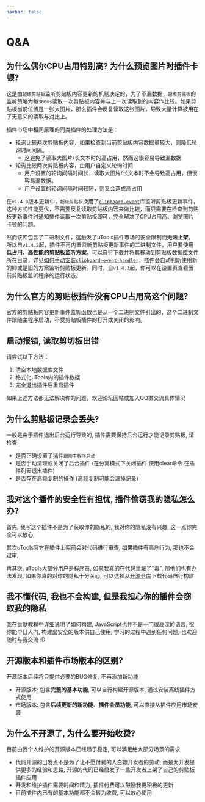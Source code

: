 ```yaml
---
navbar: false
---
```


# Q&A

## 为什么偶尔CPU占用特别高? 为什么预览图片时插件卡顿?

这是由`超级剪贴板`监听剪贴板内容更新的机制决定的，为了不漏数据，`超级剪贴板`的监听策略为每`300ms`读取一次剪贴板内容并与上一次读取到的内容作比较。如果剪贴板当前位置是一张大图片，那么插件会反复读取这张图片，导致大量计算被用在了无意义的读取与对比上。

插件市场中相同原理的同类插件的处理方法是：

- 轮询比较两次剪贴板内容，如果检查到当前剪贴板内容数据量较大，则降低轮询时间间隔。
  - 这避免了读取大图片/长文本时的高占用，然而这很容易导致漏数据
- 轮询比较两次剪贴板内容，由用户自定义轮询时间
  - 用户设置的轮询间隔时间长，读取大图片/长文本时不会导致高占用，但很容易漏数据。
  - 用户设置的轮询间隔时间较短，则又会造成高占用

在`v1.4.0`版本更新中，`超级剪贴板`换用了[`clipboard-event`](https://github.com/sudhakar3697/node-clipboard-event)库监听剪贴板更新事件，这种方式性能更优，不需要反复读取剪贴板内容来做比较，而只需要在检查到剪贴板更新事件时通知插件读取一次剪贴板即可，完全解决了CPU占用高、浏览图片卡顿的问题。

然而该库包含了二进制文件，这触发了uTools插件市场的安全限制而**无法上架**。所以自`v1.4.2`起，插件不再内置监听剪贴板更新事件的二进制文件，用户要使用**低占用、高性能的剪贴板监听方案**，可以自行下载并将其移动到剪贴板数据库文件所在目录，详见[如何手动安装`clipboard-event-handler`](../guide/)，插件会自动判断使用新的抑或是旧的方案监听剪贴板更新。同时，自`v1.4.3`起，你可以在设置页查看当前剪贴板监听程序的运行状态。

## 为什么官方的剪贴板插件没有CPU占用高这个问题?

官方的剪贴板内容更新事件监听函数也是从一个二进制文件引出的，这个二进制文件跟随主程序启动，不受剪贴板插件的打开或关闭的影响。

## 启动报错, 读取剪切板出错

请尝试以下方法：

1. 清空本地数据库文件
2. 格式化uTools内的插件数据
3. 完全退出插件后重启插件

如果上述方法都无法解决你的问题，欢迎论坛回帖或加入QQ群交流具体情况

## 为什么剪贴板记录会丢失?

一般是由于插件退出后台运行导致的, 插件需要保持后台运行才能记录剪贴板, 请检查:
- 是否正确设置了插件`跟随主程序启动`
- 是否手动清理或关闭了后台插件 (在分离模式下关闭插件 使用clear命令 在插件列表退出插件)
- 是否存在高频复制的操作 (高频复制可能会漏掉记录)

## 我对这个插件的安全性有担忧, 插件偷窃我的隐私怎么办?

首先, 我写这个插件不是为了获取你的隐私的, 我对你的隐私没有兴趣, 这一点你完全可以放心;

其次uTools官方在插件上架前会对代码进行审查, 如果插件有高危行为, 那也不会过审;

再其次, uTools大部分用户是程序员, 如果我真的在代码里藏了"毒", 那他们也有办法发现, 如果你真的对你的隐私十分关心, 可以选择从[开源仓库](https://githubcom/ZiuChen/ClipboardManager)下载代码自行构建

## 我不懂代码, 我也不会构建, 但是我担心你的插件会窃取我的隐私

我在贡献教程中详细说明了如何构建, JavaScript也并不是一门很高深的语言, 祝你能早日入门, 构建出安全的版本供自己使用, 学习的过程中遇到任何问题, 也欢迎随时与我交流 :D

## 开源版本和插件市场版本的区别?

开源版本后续将只提供必要的BUG修复, 不再添加新功能

- 开源版本: 包含**完整的基本功能**, 可以自行构建开源版本, 通过安装离线插件方式使用
- 市场版本: 包含**后续更新的新功能**、**插件会员功能**, 可以直接从插件应用市场安装

## 为什么不开源了, 为什么要开始收费?

目前由我个人维护的开源版本已经趋于稳定, 可以满足绝大部分场景的需求

- 代码开源的出发点不是为了让不愿付费的人白嫖开发者的劳动, 而是为开发提供更多的经验和思路, 开源的代码已经启发了一些开发者上架了自己的剪贴板插件应用
- 开发和维护插件需要时间和精力, 插件付费可以鼓励我更积极的更新
- 目前插件内已有的基本功能都不会转为收费, 可以放心使用

